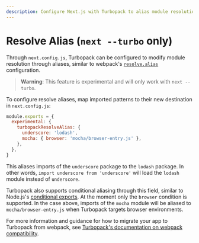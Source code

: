 ```yaml
---
description: Configure Next.js with Turbopack to alias module resolution
---
```


# Resolve Alias (`next --turbo` only)

Through `next.config.js`, Turbopack can be configured to modify module resolution through aliases, similar to webpack's [`resolve.alias`](https://webpack.js.org/configuration/resolve/#resolvealias) configuration.

> **Warning**: This feature is experimental and will only work with `next --turbo`.

To configure resolve aliases, map imported patterns to their new destination in `next.config.js`:

```js
module.exports = {
  experimental: {
    turbopackResolveAlias: {
      underscore: 'lodash',
      mocha: { browser: 'mocha/browser-entry.js' },
    },
  },
}
```

This aliases imports of the `underscore` package to the `lodash` package. In other words, `import underscore from 'underscore'` will load the `lodash` module instead of `underscore`.

Turbopack also supports conditional aliasing through this field, similar to Node.js's [conditional exports](https://nodejs.org/docs/latest-v18.x/api/packages.html#conditional-exports). At the moment only the `browser` condition is supported. In the case above, imports of the `mocha` module will be aliased to `mocha/browser-entry.js` when Turbopack targets browser environments.

For more information and guidance for how to migrate your app to Turbopack from webpack, see [Turbopack's documentation on webpack compatibility](https://turbo.build/pack/docs/migrating-from-webpack).
